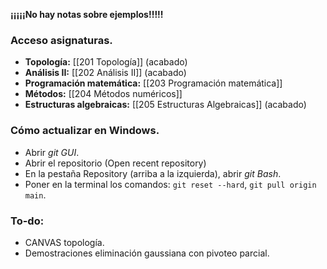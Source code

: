 **¡¡¡¡¡No hay notas sobre ejemplos!!!!!**

### Acceso asignaturas.
- **Topología:** [[201 Topología]] (acabado)
- **Análisis II:** [[202 Análisis II]] (acabado)
- **Programación matemática:** [[203 Programación matemática]] 
- **Métodos:** [[204 Métodos numéricos]]
- **Estructuras algebraicas:** [[205 Estructuras Algebraicas]] (acabado)
### Cómo actualizar en Windows.
- Abrir *git GUI*.
- Abrir el repositorio (Open recent repository)
- En la pestaña Repository (arriba a la izquierda), abrir *git Bash*.
- Poner en la terminal los comandos: ```git reset --hard```, ```git pull origin main```.
### To-do:
- CANVAS topología.
- Demostraciones eliminación gaussiana con pivoteo parcial.
